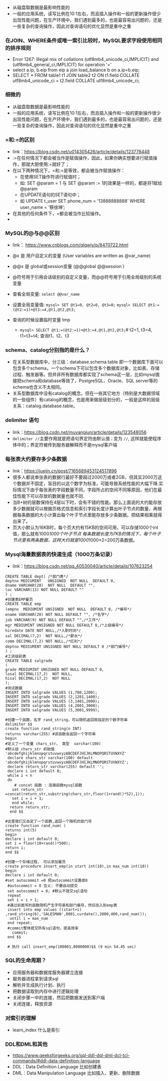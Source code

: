 - 从磁盘取数据是最影响性能的
- 一般的应用系统，读写比例在10:1左右，而且插入操作和一般的更新操作很少出现性能问题，在生产环境中，我们遇到最多的，也是最容易出问题的，还是一些复杂的查询操作，因此对查询语句的优化显然是重中之重
### 在JOIN、WHERE条件或唯一索引比较时，MySQL要求字段使用相同的排序规则
- Error 1267: Illegal mix of collations (utf8mb4_unicode_ci,IMPLICIT) and (utf8mb4_general_ci,IMPLICIT) for operation '='
- select a.ip, b.eip from eip a join load_balance b on a.ip=b.eip;
- SELECT * FROM table1 t1 
JOIN table2 t2 ON t1.field COLLATE utf8mb4_unicode_ci = t2.field COLLATE utf8mb4_unicode_ci;
                    
### 细微的
- 从磁盘取数据是最影响性能的
- 一般的应用系统，读写比例在10:1左右，而且插入操作和一般的更新操作很少出现性能问题，在生产环境中，我们遇到最多的，也是最容易出问题的，还是一些复杂的查询操作，因此对查询语句的优化显然是重中之重
### =和:=的区别
- link：https://blog.csdn.net/u014305426/article/details/123778448
- :=在任何情况下都会被当作是赋值操作，因此，如果你确实想要进行赋值操作，那就大胆使用:=就好了；
- 在以下两种情况下，=和:=是等效，都会被当作赋值操作：
    - 在使用SET操作符进行赋值时；
    - 如: SET @param = 1 与 SET @param := 1的效果是一样的，都是将1赋给@param
    - 在UPDATE语句的SET语句中；
    - 如 UPDATE t_user SET phone_num = ‘13888888888’ WHERE user_name = ‘蔡徐坤’;
- 在其他的任何条件下，=都会被当作比较操作。
- 
### MySQL的@与@@区别
  - link： https://www.cnblogs.com/qlqwjy/p/8470722.html
  - @x 是 用户自定义的变量  (User variables are written as @var_name)
  - @@x 是 global或session变量  (@@global  @@session )
  - @符号用于引用会话级别的自定义变量，而@@符号用于引用全局级别的系统变量
  - 查看全局变量: `select @@var_name`
  - 设置全局变量值:
      `mysql> SET @t1=0, @t2=0, @t3=0;`
      `mysql> SELECT @t1:=(@t2:=1)+@t3:=4,@t1,@t2,@t3;`

- 查询的时候设置临时变量 tmp
  - `mysql> SELECT @t1:=(@t2:=1)+@t3:=4,@t1,@t2,@t3;`# t2=1, t3=4, t1=t3+t4; 查询t1、t2、t3
### schema、catalog分别指的是什么？
- 在关系型数据库中，分三级：database.schema.table 即一个数据库下面可以包含多个schema，一个schema下可以包含多个数据库对象，比如表、存储过程、触发器等。但并非所有数据库都实现了schema这一层，比如mysql直接把schema和database等效了，PostgreSQL、Oracle、SQL server等的schema也含义不太相同。
- 关系型数据库中没有catalog的概念。但在一些其它地方（特别是大数据领域的一些组件）有catalog的概念，也是用来做层级划分的，一般是这样的层级关系：catalog.database.table。
### delimiter 语句
- link：https://blog.csdn.net/muyangjun/article/details/123548056
- `delimiter //`主要作用就是把语句界定符由默认值`；`变为 `//`, 这样就能使程序体中的；界定符被传到服务器解释而不是mysql客户端
### 每张表大约要存多少条数据
- link：https://juejin.cn/post/7165689453124517896
- 很多人都说单张表的数据行最好不要超过2000万或者2GB，但其实2000万这个数据并不固定，盲目的以这个数字为标准，可能导致系统性能的大幅下降.实际情况下由于每张表的字段数量不同，字段所占的空间不同等原因，他们在最佳性能下可以存放的数据量也就不同.
- 当B+树的层数保持在4层以下时，会有不错的性能。那么上面说的大约能存放多少数据就可以根据页格式信息和索引字段长度计算出叶子节点的数量，再根据每条数据的大小计算出每个叶子节点里能存放多少条数据。把结果相乘就得出来了。
- 页大小默认为16KB时，每个页大约有15KB的空间可用，可以存储1000个int值，那么就有1000*1000个叶子节点 每条数据长度为7KB的情况下，每个叶子节点里有两条数据，这样大约就是1000*1000*2=200万条数据。
### Mysql海量数据表的快速生成（1000万条记录）
- link：https://blog.csdn.net/qq_40530040/article/details/107623254
```
CREATE TABLE dept( /*部门表*/
deptno MEDIUMINT   UNSIGNED  NOT NULL  DEFAULT 0,
dname VARCHAR(20)  NOT NULL  DEFAULT "",
loc VARCHAR(13) NOT NULL DEFAULT ""
) ;
#创建表EMP雇员
CREATE TABLE emp
(empno  MEDIUMINT UNSIGNED  NOT NULL  DEFAULT 0, /*编号*/
ename VARCHAR(20) NOT NULL DEFAULT "", /*名字*/
job VARCHAR(9) NOT NULL DEFAULT "",/*工作*/
mgr MEDIUMINT UNSIGNED NOT NULL DEFAULT 0,/*上级编号*/
hiredate DATE NOT NULL,/*入职时间*/
sal DECIMAL(7,2)  NOT NULL,/*薪水*/
comm DECIMAL(7,2) NOT NULL,/*红利*/
deptno MEDIUMINT UNSIGNED NOT NULL DEFAULT 0 /*部门编号*/
) ;
#工资级别表
CREATE TABLE salgrade
(
grade MEDIUMINT UNSIGNED NOT NULL DEFAULT 0,
losal DECIMAL(17,2)  NOT NULL,
hisal DECIMAL(17,2)  NOT NULL
);
#测试数据
INSERT INTO salgrade VALUES (1,700,1200);
INSERT INTO salgrade VALUES (2,1201,1400);
INSERT INTO salgrade VALUES (3,1401,2000);
INSERT INTO salgrade VALUES (4,2001,3000);
INSERT INTO salgrade VALUES (5,3001,9999);

#创建一个函数，名字 rand_string，可以随机返回我指定的个数字符串
delimiter $$ 
create function rand_string(n INT)
returns varchar(255) #该函数会返回一个字符串
begin
#定义了一个变量 chars_str， 类型  varchar(100)
#默认给 chars_str 初始值   'abcdefghijklmnopqrstuvwxyzABCDEFJHIJKLMNOPQRSTUVWXYZ'
 declare chars_str varchar(100) default 'abcdefghijklmnopqrstuvwxyzABCDEFJHIJKLMNOPQRSTUVWXYZ'; 
 declare return_str varchar(255) default '';
 declare i int default 0; 
 while i < n 
 do
    # concat 函数 : 连接函数mysql函数
   set return_str =concat(return_str,substring(chars_str,floor(1+rand()*52),1));
   set i = i + 1;
   end while;
  return return_str;
  end $$

#这里我们又自定了一个函数,返回一个随机的部门号
create function rand_num( )
returns int(5)
begin
declare i int default 0;
set i = floor(10+rand()*500);
return i;
end $$

#创建一个存储过程， 可以添加雇员
create procedure insert_emp(in start int(10),in max_num int(10))
begin
declare i int default 0;
#set autocommit =0 把autocommit设置成0
 #autocommit = 0 含义: 不要自动提交
 set autocommit = 0; #默认不提交sql语句
 repeat
 set i = i + 1;
 #通过前面写的函数随机产生字符串和部门编号，然后加入到emp表
 insert into emp values ((start+i) ,rand_string(6),'SALESMAN',0001,curdate(),2000,400,rand_num());
  until i = max_num
 end repeat;
 #commit整体提交所有sql语句，提高效率
   commit;
 end $$

 # 执行 call insert_emp(100001,8000000)$$ (9 min 54.45 sec)
```
### SQL的生命周期？
- 应用服务器和数据库服务器建立连接
- 服务器进程拿到请求sql
- 解析并生成执行计划、执行
- 把数据读取到内存中进行逻辑处理
- 关闭步骤一中的连接，然后把数据发送到客户端
- 关闭连接，释放资源
### 对索引的理解
- learn_index 什么是索引
### DDL和DML和其他
- https://www.geeksforgeeks.org/sql-ddl-dql-dml-dcl-tcl-commands/#ddl-data-definition-language
- DDL：Data Definition Language 比如创建表
- DML：Data Manipulation Language 比如插入、更新、删除数据
